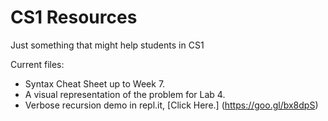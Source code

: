# CS1 Resources
Just something that might help students in CS1

Current files:
* Syntax Cheat Sheet up to Week 7.
* A visual representation of the problem for Lab 4.
* Verbose recursion demo in repl.it, [Click Here.] (https://goo.gl/bx8dpS)

